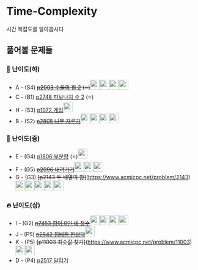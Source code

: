 # Time-Complexity
시간 복잡도를 알아봅시다

## 풀어볼 문제들

### 🍉 난이도(하)
+ A - (S4) ~~[p2003 수들의 합 2](https://www.acmicpc.net/problem/2003) (:star:)~~<img src = "https://github.com/wocjs.png" width="25" height="25"><img src = "https://github.com/sulogc.png" width="25" height="25"><img src = "https://github.com/Haaarimmm.png" width="25" height="25"><img src = "https://github.com/Frog-Slayer.png" width="25" height="25">
+ C - (B1) [p2748 피보나치 수 2](https://www.acmicpc.net/problem/2748) (:star:)
+ H - (S3) [p1072 게임](https://www.acmicpc.net/problem/1072)<img src = "https://github.com/Frog-Slayer.png" width="25" height="25">
+ B - (S2) ~~[p2805 나무 자르기](https://www.acmicpc.net/problem/2805)~~<img src = "https://github.com/Haaarimmm.png" width="25" height="25"><img src = "https://github.com/sulogc.png" width="25" height="25"><img src = "https://github.com/wocjs.png" width="25" height="25"><img src = "https://github.com/Frog-Slayer.png" width="25" height="25">

### 🌲 난이도(중)
+ E - (G4) [p1806 부분합](https://www.acmicpc.net/problem/1806)  (:star:)<img src = "https://github.com/Frog-Slayer.png" width="25" height="25">
+ F - (G5) ~~[p2096 내려가기](https://www.acmicpc.net/problem/2096)~~<img src = "https://github.com/Haaarimmm.png" width="25" height="25"><img src = "https://github.com/sulogc.png" width="25" height="25"><img src = "https://github.com/Frog-Slayer.png" width="25" height="25">
+ G - (G3) ~~[p2143 두 배열의 합]~~(https://www.acmicpc.net/problem/2143)<img src = "https://github.com/wocjs.png" width="25" height="25"><img src = "https://github.com/Haaarimmm.png" width="25" height="25"><img src = "https://github.com/sulogc.png" width="25" height="25"><img src = "https://github.com/Frog-Slayer.png" width="25" height="25"><img src = "https://github.com/suchshin.png" width="25" height="25">

### 🔥 난이도(상)
+ I - (G2) ~~[p7453 합이 0인 네 정수](https://www.acmicpc.net/problem/7453)~~<img src = "https://github.com/wocjs.png" width="25" height="25"><img src = "https://github.com/suchshin.png" width="25" height="25"><img src = "https://github.com/sulogc.png" width="25" height="25"><img src = "https://github.com/Frog-Slayer.png" width="25" height="25">
+ J - (P5) ~~[p2842 집배원 한상덕](https://www.acmicpc.net/problem/2842)~~<img src = "https://github.com/sulogc.png" width="25" height="25">
+ K - (P5) ~~[p11003 최솟값 찾기]~~(https://www.acmicpc.net/problem/11003)<img src = "https://github.com/Frog-Slayer.png" width="25" height="25"><img src = "https://github.com/sulogc.png" width="25" height="25">
+ D - (P4) [p2517 달리기](https://www.acmicpc.net/problem/2517)
